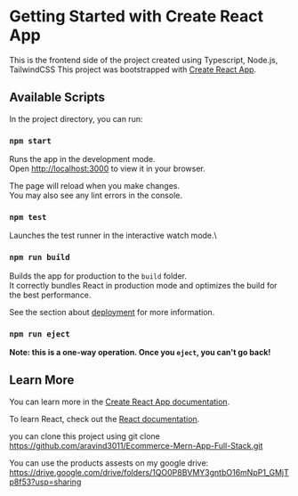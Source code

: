 # Getting Started with Create React App

This is the frontend side of the project created using Typescript, Node.js, TailwindCSS
This project was bootstrapped with [Create React App](https://github.com/facebook/create-react-app).

## Available Scripts

In the project directory, you can run:

### `npm start`

Runs the app in the development mode.\
Open [http://localhost:3000](http://localhost:3000) to view it in your browser.

The page will reload when you make changes.\
You may also see any lint errors in the console.

### `npm test`

Launches the test runner in the interactive watch mode.\

### `npm run build`

Builds the app for production to the `build` folder.\
It correctly bundles React in production mode and optimizes the build for the best performance.

See the section about [deployment](https://facebook.github.io/create-react-app/docs/deployment) for more information.

### `npm run eject`

**Note: this is a one-way operation. Once you `eject`, you can't go back!**

## Learn More

You can learn more in the [Create React App documentation](https://facebook.github.io/create-react-app/docs/getting-started).

To learn React, check out the [React documentation](https://reactjs.org/).

you can clone this project using 
git clone https://github.com/aravind3011/Ecommerce-Mern-App-Full-Stack.git

You can use the products assests on my google drive:
https://drive.google.com/drive/folders/1QO0P8BVMY3gntbO16mNpP1_GMjTp8f53?usp=sharing
